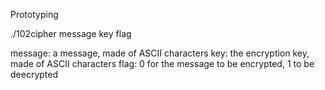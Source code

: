 Prototyping

./102cipher message key flag

message: a message, made of ASCII characters
key: the encryption key, made of ASCII characters
flag: 0 for the message to be encrypted, 1 to be deecrypted